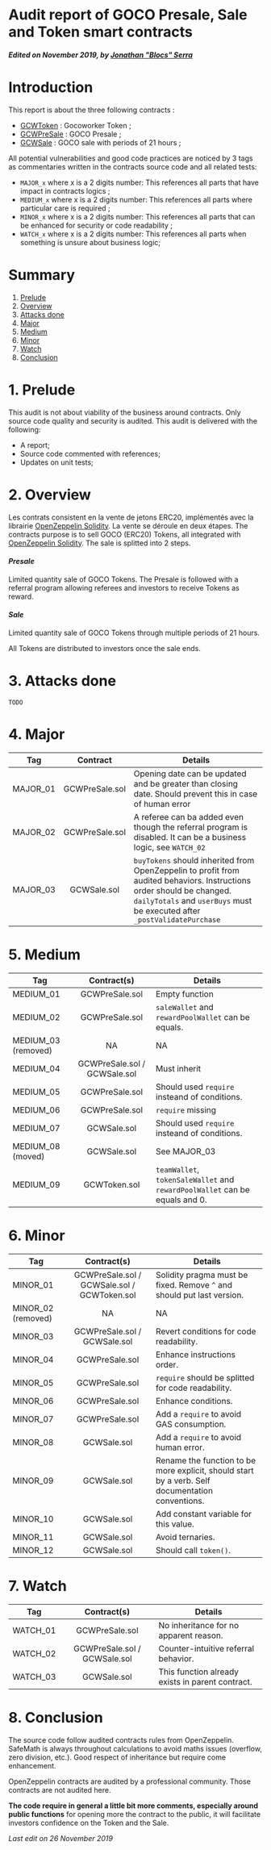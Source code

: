 # Audit report of GOCO Presale, Sale and Token smart contracts
#### _Edited on November 2019, by [Jonathan "Blocs" Serra](https://blocs.fr/)_

# Introduction

This report is about the three following contracts :
- [GCWToken](contracts/GCWToken.sol) : Gocoworker Token ;
- [GCWPreSale](contracts/GCWPreSale.sol) : GOCO Presale ;
- [GCWSale](contracts/GCWSale.sol) : GOCO sale with periods of 21 hours ;

All potential vulnerabilities and good code practices are noticed by 3 tags as commentaries written in the contracts source code and all related tests:
- `MAJOR_x` where x is a 2 digits number: This references all parts that have impact in contracts logics ;
- `MEDIUM_x` where x is a 2 digits number: This references all parts where particular care is required ;
- `MINOR_x` where x is a 2 digits number: This references all parts that can be enhanced for security or code readability ;
- `WATCH_x` where x is a 2 digits number: This references all parts when something is unsure about business logic;

# Summary

1. [Prelude](#1)
2. [Overview](#2)
3. [Attacks done](#3)
4. [Major](#4)
5. [Medium](#5)
6. [Minor](#6)
7. [Watch](#7)
8. [Conclusion](#8)

# 1. <a name="1"></a>Prelude

This audit is not about viability of the business around contracts. Only source code quality and security is audited. This audit is delivered with the following:
- A report;
- Source code commented with references;
- Updates on unit tests;

# 2. <a name="2"></a>Overview

Les contrats consistent en la vente de jetons ERC20, implémentés avec la librairie [OpenZeppelin Solidity](https://github.com/OpenZeppelin/openzeppelin-contracts). La vente se déroule en deux étapes.
The contracts purpose is to sell GOCO (ERC20) Tokens, all integrated with [OpenZeppelin Solidity](https://github.com/OpenZeppelin/openzeppelin-contracts). The sale is splitted into 2 steps.

#### _Presale_

Limited quantity sale of GOCO Tokens. The Presale is followed with a referral program allowing referees and investors to receive Tokens as reward.

#### _Sale_

Limited quantity sale of GOCO Tokens through multiple periods of 21 hours.

All Tokens are distributed to investors once the sale ends.

# 3. <a name="3"></a>Attacks done

```
TODO
```

# 4. <a name="4"></a>Major

| Tag      | Contract       | Details       |
|----------|:--------------:|---------------|
| MAJOR_01 | GCWPreSale.sol | Opening date can be updated and be greater than closing date. Should prevent this in case of human error |
| MAJOR_02 | GCWPreSale.sol | A referee can ba added even though the referral program is disabled. It can be a business logic, see `WATCH_02` |
| MAJOR_03 | GCWSale.sol    | `buyTokens` should inherited from OpenZeppelin to profit from audited behaviors. Instructions order should be changed. `dailyTotals` and `userBuys` must be executed after `_postValidatePurchase` |

# 5. <a name="5"></a>Medium

| Tag       | Contract(s)    | Details       |
|-----------|:--------------:|---------------|
| MEDIUM_01 | GCWPreSale.sol | Empty function |
| MEDIUM_02 | GCWPreSale.sol | `saleWallet` and `rewardPoolWallet` can be equals. |
| MEDIUM_03 (removed) | NA | NA |
| MEDIUM_04 | GCWPreSale.sol / GCWSale.sol | Must inherit |
| MEDIUM_05 | GCWPreSale.sol | Should used `require` insteand of conditions. |
| MEDIUM_06 | GCWPreSale.sol | `require` missing |
| MEDIUM_07 | GCWSale.sol    | Should used `require` insteand of conditions. |
| MEDIUM_08 (moved) | GCWSale.sol    | See MAJOR_03 |
| MEDIUM_09 | GCWToken.sol   | `teamWallet`, `tokenSaleWallet` and `rewardPoolWallet` can be equals and 0. |

# 6. <a name="6"></a>Minor

| Tag      | Contract(s)                                 | Details       |
|----------|:-------------------------------------------:|---------------|
| MINOR_01 | GCWPreSale.sol / GCWSale.sol / GCWToken.sol | Solidity pragma must be fixed. Remove `^` and should put last version. |
| MINOR_02 (removed) | NA | NA |
| MINOR_03 | GCWPreSale.sol / GCWSale.sol | Revert conditions for code readability. |
| MINOR_04 | GCWPreSale.sol | Enhance instructions order. |
| MINOR_05 | GCWPreSale.sol | `require` should be splitted for code readability. |
| MINOR_06 | GCWPreSale.sol | Enhance conditions. |
| MINOR_07 | GCWPreSale.sol | Add a `require` to avoid GAS consumption. |
| MINOR_08 | GCWSale.sol | Add a `require` to avoid human error. |
| MINOR_09 | GCWSale.sol | Rename the function to be more explicit, should start by a verb. Self documentation conventions. |
| MINOR_10 | GCWSale.sol | Add constant variable for this value. |
| MINOR_11 | GCWSale.sol | Avoid ternaries. |
| MINOR_12 | GCWSale.sol | Should call `token()`. |

# 7. <a name="7"></a>Watch

| Tag      | Contract(s)    | Details       |
|----------|:--------------:|---------------|
| WATCH_01 | GCWPreSale.sol | No inheritance for no apparent reason. |
| WATCH_02 | GCWPreSale.sol / GCWSale.sol | Counter-intuitive referral behavior. |
| WATCH_03 | GCWSale.sol | This function already exists in parent contract. |

# 8. <a name="8"></a>Conclusion

The source code follow audited contracts rules from OpenZeppelin. SafeMath is always throughout calculations to avoid maths issues (overflow, zero division, etc.). Good respect of inheritance but require come enhancement.

OpenZeppelin contracts are audited by a professional community. Those contracts are not audited here.

**The code require in general a little bit more comments, especially around public functions** for opening more the contract to the public, it will facilitate investors confidence on the Token and the Sale.

_Last edit on 26 November 2019_
